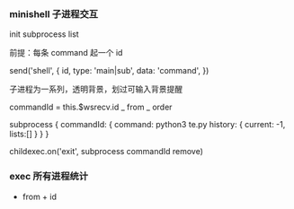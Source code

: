 ### minishell 子进程交互

init subprocess list

前提：每条 command 起一个 id

send('shell', {
	id,
	type: 'main|sub',
	data: 'command',
})

子进程为一系列，透明背景，划过可输入背景提醒

commandId = this.$wsrecv.id _ from _ order

subprocess {
	commandId: {
  	command: python3 te.py
	  history: {
      current: -1,
      lists:[]
    }
	}
}

childexec.on('exit', subprocess commandId remove)

### exec 所有进程统计

- from + id